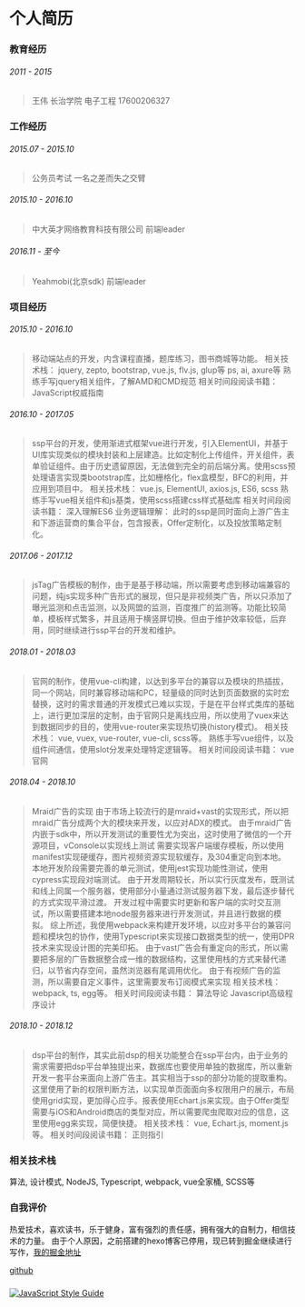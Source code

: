 # 个人简历

### 教育经历

###### 2011 - 2015
> 王伟
> 长治学院
> 电子工程
> 17600206327

### 工作经历

###### 2015.07 - 2015.10
> 公务员考试
> 一名之差而失之交臂

###### 2015.10 - 2016.10
> 中大英才网络教育科技有限公司
> 前端leader

###### 2016.11 - 至今
> Yeahmobi(北京sdk)
> 前端leader

### 项目经历

###### 2015.10 - 2016.10
> 移动端站点的开发，内含课程直播，题库练习，图书商城等功能。
> 相关技术栈：
> jquery, zepto, bootstrap, vue.js, flv.js, glup等
> ps, ai, axure等
> 熟练手写jquery相关组件，了解AMD和CMD规范
> 相关时间段阅读书籍：
> JavaScript权威指南

###### 2016.10 - 2017.05
> ssp平台的开发，使用渐进式框架vue进行开发，引入ElementUI，并基于UI库实现类似的模块封装和上层建造。比如定制化上传组件，开关组件，表单验证组件。由于历史遗留原因，无法做到完全的前后端分离。使用scss预处理语言实现类bootstrap库，比如栅格化，flex盒模型，BFC的利用，并应用到项目中。
> 相关技术栈：
> vue.js, ElementUI, axios.js, ES6, scss
> 熟练手写vue相关组件和js基类，使用scss搭建css样式基础库
> 相关时间段阅读书籍：
> 深入理解ES6
> 业务逻辑理解：
> 此时的ssp是同时面向上游广告主和下游运营商的集合平台，包含报表，Offer定制化，以及投放策略定制化。

###### 2017.06 - 2017.12
> jsTag广告模板的制作，由于是基于移动端，所以需要考虑到移动端兼容的问题，纯js实现多种广告形式的展现，但只是非视频类广告，所以只添加了曝光监测和点击监测，以及网盟的监测，百度推广的监测等。功能比较简单，模板样式繁多，并且适用于横竖屏切换。但由于维护效率较低，后弃用，同时继续进行ssp平台的开发和维护。

###### 2018.01 - 2018.03
> 官网的制作，使用vue-cli构建，以达到多平台的兼容以及模块的热插拔，同一个网站，同时兼容移动端和PC，轻量级的同时达到页面数据的实时宏替换，这时的需求普通的开发模式已难以实现，于是在平台样式类库的基础上，进行更加深层的定制，由于官网只是离线应用，所以使用了vuex来达到数据同步的目的，使用vue-router来实现热切换(history模式)。
> 相关技术栈：
> vue, vuex, vue-router, vue-cli, scss等。
> 熟练手写vue组件，以及组件间通信，使用slot分发来处理特定逻辑等。
> 相关时间段阅读书籍：
> vue官网

###### 2018.04 - 2018.10
> Mraid广告的实现
> 由于市场上较流行的是mraid+vast的实现形式，所以把mraid广告分成两个大的模块来开发，以应对ADX的模式。
> 由于mraid广告内嵌于sdk中，所以开发测试的重要性尤为突出，这时使用了微信的一个开源项目，vConsole以实现线上测试
> 需要实现客户端缓存模板，所以使用manifest实现硬缓存，图片视频资源实现软缓存，及304重定向到本地。
> 本地开发阶段需要完善的单元测试，使用jest实现功能性测试，使用cypress实现段对端测试。
> 由于开发周期较长，所以实行灰度发布，既测试和线上同属一个服务器，使用部分小量通过测试服务器下发，最后逐步替代的方式实现平滑过渡。
> 开发过程中需要实时更新和客户端的实时交互测试，所以需要搭建本地node服务器来进行开发测试，并且进行数据的模拟。
> 综上所述，我使用webpack来构建开发环境，以应对多平台的兼容问题和模块包的协作，使用Typescript来实现接口数据类型的统一，使用DPR技术来实现设计图的完美印拓。
> 由于vast广告会有重定向的形式，所以需要把多层的广告数据整合成一维的数据结构，这里使用栈的方式来替代递归，以节省内存空间，虽然浏览器有尾调用优化。
> 由于有视频广告的监测，所以需要自定义事件，这里需要发布订阅模式来实现
> 相关技术栈：
> webpack, ts, egg等。
> 相关时间段阅读书籍：
> 算法导论
> Javascript高级程序设计

###### 2018.10 - 2018.12
> dsp平台的制作，其实此前dsp的相关功能整合在ssp平台内，由于业务的需求需要把dsp平台单独提出来，数据库也要使用单独的数据库，所以重新开发一套平台来面向上游广告主。其实相当于ssp的部分功能的提取重构。这里使用了新的权限判断方法，以实现单页面面向多权限用户的展示，布局使用grid实现，更加得心应手。报表使用Echart.js来实现。由于Offer类型需要与iOS和Android商店的类型对应，所以需要爬虫爬取对应的信息，这里使用egg来实现，简便快捷。
> 相关技术栈：
> vue, Echart.js, moment.js等。
> 相关时间段阅读书籍：
> 正则指引

### 相关技术栈

算法, 设计模式, NodeJS, Typescript, webpack, vue全家桶, SCSS等

### 自我评价

热爱技术，喜欢读书，乐于健身，富有强烈的责任感，拥有强大的自制力，相信技术的力量。
由于个人原因，之前搭建的hexo博客已停用，现已转到掘金继续进行写作，[我的掘金地址](https://juejin.im/user/57ffa882da2f60004fbfc60f)

[github](https://github.com/ERVeepp)

### 
[![JavaScript Style Guide](https://user-gold-cdn.xitu.io/2018/12/18/167c004928e8dcea)](https://github.com/standard/standard)
